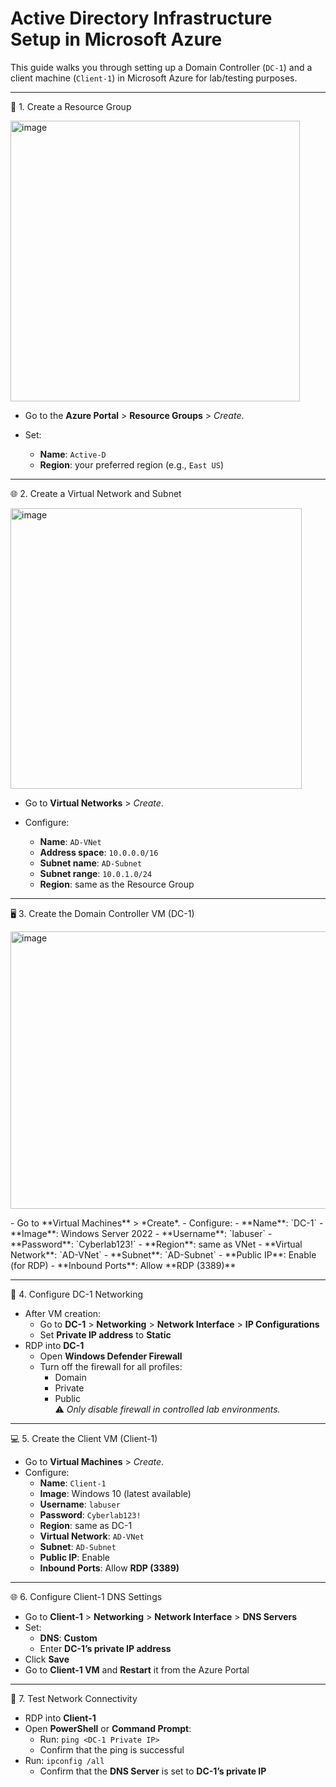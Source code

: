 # Active Directory Infrastructure Setup in Microsoft Azure
<p>
<p>

This guide walks you through setting up a Domain Controller (`DC-1`) and a client machine (`Client-1`) in Microsoft Azure for lab/testing purposes.

---


📁 1. Create a Resource Group</summary>

<img width="463" height="449" alt="image" src="https://github.com/user-attachments/assets/1e9fe007-feb7-4f8a-978c-d781febe87f5" />

- Go to the **Azure Portal** > **Resource Groups** > *Create*.
  
- Set:
  - **Name**: `Active-D`
  - **Region**: your preferred region (e.g., `East US`)



---


🌐 2. Create a Virtual Network and Subnet</summary>

<img width="466" height="449" alt="image" src="https://github.com/user-attachments/assets/1a480008-8780-497c-9c4d-d3ac38c02ee2" />




- Go to **Virtual Networks** > *Create*.

- Configure:
  - **Name**: `AD-VNet`
  - **Address space**: `10.0.0.0/16`
  - **Subnet name**: `AD-Subnet`
  - **Subnet range**: `10.0.1.0/24`
  - **Region**: same as the Resource Group



---


🖥️ 3. Create the Domain Controller VM (DC-1)</summary>

<img width="548" height="444" alt="image" src="https://github.com/user-attachments/assets/4c41076b-80ea-42b7-93a4-1ef7fa90a150" />

<p> 
- Go to **Virtual Machines** > *Create*.
- Configure:
  - **Name**: `DC-1`
  - **Image**: Windows Server 2022
  - **Username**: `labuser`
  - **Password**: `Cyberlab123!`
  - **Region**: same as VNet
  - **Virtual Network**: `AD-VNet`
  - **Subnet**: `AD-Subnet`
  - **Public IP**: Enable (for RDP)
  - **Inbound Ports**: Allow **RDP (3389)**



---


🔧 4. Configure DC-1 Networking</summary>

- After VM creation:
  - Go to **DC-1** > **Networking** > **Network Interface** > **IP Configurations**
  - Set **Private IP address** to **Static**
- RDP into **DC-1**
  - Open **Windows Defender Firewall**
  - Turn off the firewall for all profiles:
    - Domain
    - Private
    - Public  
  ⚠️ *Only disable firewall in controlled lab environments.*



---


💻 5. Create the Client VM (Client-1)</summary>

- Go to **Virtual Machines** > *Create*.
- Configure:
  - **Name**: `Client-1`
  - **Image**: Windows 10 (latest available)
  - **Username**: `labuser`
  - **Password**: `Cyberlab123!`
  - **Region**: same as DC-1
  - **Virtual Network**: `AD-VNet`
  - **Subnet**: `AD-Subnet`
  - **Public IP**: Enable
  - **Inbound Ports**: Allow **RDP (3389)**



---


🌐 6. Configure Client-1 DNS Settings</summary>

- Go to **Client-1** > **Networking** > **Network Interface** > **DNS Servers**
- Set:
  - **DNS**: **Custom**
  - Enter **DC-1’s private IP address**
- Click **Save**
- Go to **Client-1 VM** and **Restart** it from the Azure Portal



---
🔄 7. Test Network Connectivity</summary>

- RDP into **Client-1**
- Open **PowerShell** or **Command Prompt**:
  - Run: `ping <DC-1 Private IP>`
  - Confirm that the ping is successful
- Run: `ipconfig /all`
  - Confirm that the **DNS Server** is set to **DC-1’s private IP**


